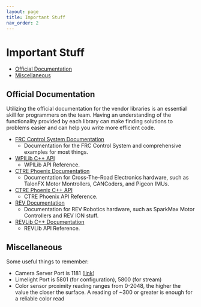 ```yaml
---
layout: page
title: Important Stuff
nav_order: 2
---
```


# Important Stuff
* [Official Documentation](#official-documentation)
* [Miscellaneous](#miscellaneous)

## Official Documentation
Utilizing the official documentation for the vendor libraries is an essential skill for programmers on the team. Having an understanding of the functionality provided by each library can make finding solutions to problems easier and can help you write more efficient code.
* [FRC Control System Documentation](http://docs.wpilib.org/)
  - Documentation for the FRC Control System and comprehensive examples for most things.
* [WPILib C++ API](https://first.wpi.edu/wpilib/allwpilib/docs/release/cpp/index.html)
  - WPILib API Reference.
* [CTRE Phoenix Documentation](https://docs.ctre-phoenix.com/en/latest/index.html)
  - Documentation for Cross-The-Road Electronics hardware, such as TalonFX Motor Montrollers, CANCoders, and Pigeon IMUs.
* [CTRE Phoenix C++ API](https://api.ctr-electronics.com/phoenix/release/cpp/index.html)
  - CTRE Phoenix API Reference.
* [REV Documentation](https://docs.revrobotics.com/docs/rev-ion)
  - Documentation for REV Robotics hardware, such as SparkMax Motor Controllers and REV ION stuff.
* [REVLib C++ Documentation](https://codedocs.revrobotics.com/cpp/index.html)
  - REVLib API Reference.

## Miscellaneous

Some useful things to remember:
* Camera Server Port is 1181 ([link](http://roborio-1511-frc.local:1181/stream.mjpg))
* Limelight Port is 5801 (for configuration), 5800 (for stream)
* Color sensor proximity reading ranges from 0-2048, the higher the value the closer the surface. A reading of ~300 or greater is enough for a reliable color read 